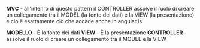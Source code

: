 <b>MVC</b> - all'intenro di questo pattern il CONTROLLER assolve il ruolo di creare un collegamento tra il MODEL (la fonte dei dati) e la VIEW (la presentazione) e cio è esattamente ciò che accade anche in angularJs

<b> MODELLO </b> - È la fonte dei dati 
<b> VIEW </b> - È la presentazione 
<b> CONTROLLER </b> - assolve il ruolo di creare un collegamento tra il MODEL e la VIEW